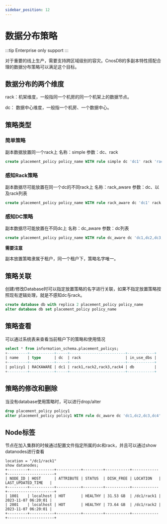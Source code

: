 ```yaml
---
sidebar_position: 12
---
```


# 数据分布策略

:::tip
Enterprise only support
:::

对于重要的线上生产，需要支持跨区域级别的容灾。CnosDB的多副本特性搭配合理的数据分布策略可以满足这个目标。

## 数据分布的两个维度

rack：机架维度，一般指同一个机房的同一个机架上的数据节点。

dc：  数据中心维度，一般指一个机房、一个数据中心。

## 策略类型

### 简单策略

副本数据放置同一个rack上
名称：simple
参数：dc、rack

```SQL
create placement_policy policy_name WITH rule simple dc 'dc1' rack 'rack1'  -- 所有副本都放置在dc1的rack1的机器上
```

### 感知Rack策略

副本数据尽可能放置在同一个dc的不同rack上
名称：rack_aware
参数：dc、以及rack列表

```SQL
create placement_policy policy_name WITH rule rack_aware dc 'dc1' rack 'rack1,rack2,rack3,rack4' -- 所有副本都放置在dc1的rack1-4的不同机架上
```

### 感知DC策略

副本数据尽可能放置在不同dc上
名称：dc_aware
参数：dc列表

```SQL
create placement_policy policy_name WITH rule dc_aware dc 'dc1,dc2,dc3,dc4' -- 所有副本尽可能放置在dc1-4的机器上
```

**需要注意**

副本放置策略隶属于租户，同一个租户下，策略名字唯一。

## 策略关联

创建/修改Database时可以指定放置策略的名字进行关联，如果不指定放置策略按照现有逻辑处理，就是不感知dc与rack。

```SQL
create database db with replica 2 placement_policy policy_name
alter database db set placement_policy policy_name
```

## 策略查看

可以通过系统表来查看当前租户下的策略和使用情况

```SQL
select * from information_schema.placement_policys;
+---------+-----------+-----+-------------------------+------------+
| name    | type      | dc  | rack                    | in_use_dbs |
+---------+-----------+-----+-------------------------+------------+
| policy1 | RACKAWARE | dc1 | rack1,rack2,rack3,rack4 | db         |
+---------+-----------+-----+-------------------------+------------+
```

## 策略的修改和删除

当没有database使用策略时，可以进行drop/alter

```SQL
drop placement_policy policy1
alter placement_policy policy1 WITH rule dc_aware dc 'dc1,dc2,dc3,dc4'
```

## Node标签

节点在加入集群的时候通过配置文件指定所属的dc和rack，并且可以通过show datanodes进行查看

```
location = "/dc1/rack1"
show datanodes;
+---------+-----------+-----------+---------+-----------+------------+---------------------+
| NODE_ID | HOST      | ATTRIBUTE | STATUS  | DISK_FREE | LOCATION   | LAST_UPDATED_TIME   |
+---------+-----------+-----------+---------+-----------+------------+---------------------+
| 1001    | localhost | HOT       | HEALTHY | 31.53 GB  | /dc1/rack1 | 2023-11-07 06:20:01 |
| 2001    | localhost | HOT       | HEALTHY | 73.64 GB  | /dc1/rack2 | 2023-11-07 06:20:01 |
+---------+-----------+-----------+---------+-----------+------------+---------------------+
```
